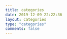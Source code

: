 ```yaml
---
title: categories
date: 2019-12-09 22:22:36
layout: categories
type: "categories"
comments: false
---
```


